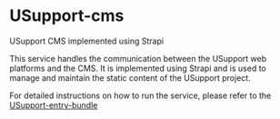 # USupport-cms

USupport CMS implemented using Strapi

This service handles the communication between the USupport web platforms and the CMS. It is implemented using Strapi and is used to manage and maintain the static content of the USupport project.

For detailed instructions on how to run the service, please refer to the [USupport-entry-bundle](https://github.com/UNICEFECAR/USupport-entry-bundle)
